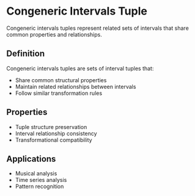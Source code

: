 # Congeneric Intervals Tuple

Congeneric intervals tuples represent related sets of intervals that share common properties and relationships.

## Definition

Congeneric intervals tuples are sets of interval tuples that:
- Share common structural properties
- Maintain related relationships between intervals
- Follow similar transformation rules

## Properties

- Tuple structure preservation
- Interval relationship consistency
- Transformational compatibility

## Applications

- Musical analysis
- Time series analysis
- Pattern recognition

